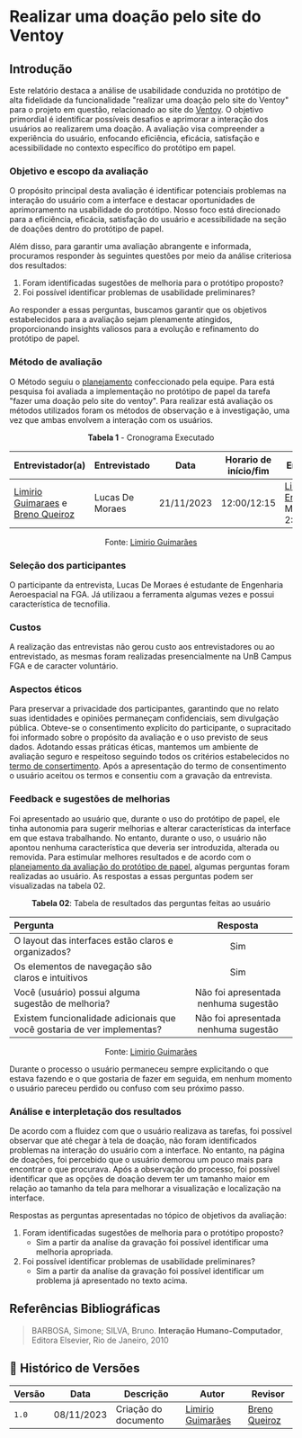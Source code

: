 # Realizar uma doação pelo site do Ventoy

## Introdução

Este relatório destaca a análise de usabilidade conduzida no protótipo de alta fidelidade da funcionalidade "realizar uma doação pelo site do Ventoy" para o projeto em questão, relacionado ao site do [Ventoy](https://www.ventoy.net/en/index.html). O objetivo 
primordial é identificar possíveis desafios e aprimorar a interação dos usuários ao realizarem uma doação. A avaliação visa compreender a experiência do usuário, enfocando eficiência, eficácia, satisfação e acessibilidade no contexto específico do protótipo em papel.

### Objetivo e escopo da avaliação

O propósito principal desta avaliação é identificar potenciais problemas na interação do usuário com a interface e destacar oportunidades de aprimoramento na usabilidade do protótipo. Nosso foco está direcionado para a eficiência, eficácia, 
satisfação do usuário e acessibilidade na seção de doações dentro do protótipo de papel.

Além disso, para garantir uma avaliação abrangente e informada, procuramos responder às seguintes questões por meio da análise criteriosa dos resultados:

1. Foram identificadas sugestões de melhoria para o protótipo proposto?
2. Foi possível identificar problemas de usabilidade preliminares?

Ao responder a essas perguntas, buscamos garantir que os objetivos estabelecidos para a avaliação sejam plenamente atingidos, proporcionando insights valiosos para a evolução e refinamento do protótipo de papel.

### Método de avaliação

O Método seguiu o [planejamento](https://interacao-humano-computador.github.io/2023.2-Ventoy/DAD/nivel2/prototipoDePapel/planejamento/) confeccionado pela equipe. Para está pesquisa foi avaliada a implementação no protótipo de papel da tarefa 
"fazer uma doação pelo site do ventoy". Para realizar está avaliação os métodos utilizados foram os métodos de observação e à investigação, uma vez que ambas envolvem a interação com os usuários.


<center>

**Tabela 1** - Cronograma Executado

| **Entrevistador(a)** | **Entrevistado** | **Data** | **Horario de início/fim** | **Entrevista** |
| -------------------- | ---------------- | -------- | ------------------------- | -------------- |
| [Limirio Guimaraes](https://github.com/LimirioGuimaraes) e [Breno Queiroz](https://github.com/brenob6) | Lucas De Moraes | 21/11/2023 | 12:00/12:15 |[Link para Entrevista](https://www.youtube.com/watch?v=1X009ybhvwc) Minutagem 2:54|

Fonte: [Limirio Guimarães](https://github.com/LimirioGuimaraes)

</center>

### Seleção dos participantes

O participante da entrevista, Lucas De Moraes é estudante de Engenharia Aeroespacial na FGA.
Já utilizaou a ferramenta algumas vezes e possui característica de tecnofilia.

### Custos

A realização das entrevistas não gerou custo aos entrevistadores ou ao entrevistado, as mesmas foram realizadas presencialmente na UnB Campus FGA e de caracter voluntário.

### Aspectos éticos

Para preservar a privacidade dos participantes, garantindo que no relato suas identidades e opiniões permaneçam confidenciais, sem divulgação pública. Obteve-se o consentimento explícito do participante, o supracitado foi informado
sobre o propósito da avaliação e o uso previsto de seus dados. Adotando essas práticas éticas, mantemos um ambiente de avaliação seguro e respeitoso seguindo todos os critérios estabelecidos no [termo de consertimento](../../../elicitacao/termoConsertimento.pdf).
Após a apresentação do termo de consentimento o usuário aceitou os termos e consentiu com a gravação da entrevista.

### Feedback e sugestões de melhorias


Foi apresentado ao usuário que, durante o uso do protótipo de papel, ele tinha autonomia para sugerir melhorias e alterar características da interface em que estava trabalhando. No entanto, durante o uso, o usuário não apontou nenhuma 
característica que deveria ser introduzida, alterada ou removida. Para estimular melhores resultados e de acordo com o [planejamento da avaliação do protótipo de papel](https://interacao-humano-computador.github.io/2023.2-Ventoy/DAD/nivel1/storyboard/planejamentoStoryboard/#introducao), 
algumas perguntas foram realizadas ao usuário. As respostas a essas perguntas podem ser visualizadas na tabela 02.

<center>

**Tabela 02**: Tabela de resultados das perguntas feitas ao usuário 

| Pergunta | Resposta |
|:----| :---:|
| O layout das interfaces estão claros e organizados? | Sim   |
| Os elementos de navegação são claros e intuitivos | Sim |
| Você (usuário) possui alguma sugestão de melhoria?                        | Não foi apresentada nenhuma sugestão |
| Existem funcionalidade adicionais que  você gostaria de ver implementas?  | Não foi apresentada nenhuma sugestão |

Fonte: [Limirio Guimarães](https://github.com/LimirioGuimaraes)

</center>

Durante o processo o usuário permaneceu sempre explicitando o que estava fazendo e o que gostaria de fazer em seguida, em nenhum momento o usuário pareceu perdido ou confuso com seu próximo passo.

### Análise e interpletação dos resultados

De acordo com a fluidez com que o usuário realizava as tarefas, foi possível observar que até chegar à tela de doação, não foram identificados problemas na interação do usuário com a interface. No entanto, na página de doações, foi percebido que
o usuário demorou um pouco mais para encontrar o que procurava. Após a observação do processo, foi possível identificar que as opções de doação devem ter um tamanho maior em relação ao tamanho da tela para melhorar a visualização e localização na 
interface.

Respostas as perguntas apresentadas no tópico de objetivos da avaliação:

1. Foram identificadas sugestões de melhoria para o protótipo proposto?
     - Sim a partir da analíse da gravação foi possível identificar uma melhoria apropriada.
3. Foi possível identificar problemas de usabilidade preliminares?
    - Sim a partir da analíse da gravação foi possível identificar um problema já apresentado no texto acima.

## Referências Bibliográficas

> BARBOSA, Simone; SILVA, Bruno. **Interação Humano-Computador**, Editora Elsevier, Rio de Janeiro, 2010

## 📑 Histórico de Versões
| **Versão**   |   **Data**   | **Descrição** | **Autor** | **Revisor** |
|--------|---------|-----------|--------|---------|
|`1.0`| 08/11/2023 | Criação do documento | [Limirio Guimarães](https://github.com/LimirioGuimaraes) |[Breno Queiroz](https:github.com/brenob6)|
